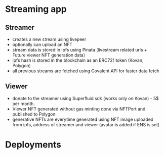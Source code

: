 # Streaming app

## Streamer

- creates a new stream using livepeer
- optionally can upload an NFT 
- stream data is stored in ipfs using Pinata (livestream related urls + Future viewer NFT generation data)
- ipfs hash is stored in the blockchain as an ERC721 token (Kovan, Polygon)
- all previous streams are fetched using Covalent API for faster data fetch 

## Viewer 

- donate to the streamer using Superfluid sdk (works only on Kovan) - 5$ per month. 
- Viewer NFT generated without gas minting done via NFTPort and published to Polygon
- generative NFTs are everytime generated using NFT image uploaded from ipfs, address of streamer and viewer (avatar is added if ENS is set) 


# Deployments



<!-- ## Streamer NFT 
Polygon : https://polygonscan.com/token/0xe3fe2ce72be1074528812924cfc9abad0d3ac898
Kovan: https://kovan.etherscan.io/address/0x806ff7b2e5ef0a3984e2601d7506655264bf31c5


## Sample viewer NFT using NFT Port 
https://polygonscan.com/tx/0x0edb781fc267f26f858f362eeb1a5ef35e932b9748ead197be2f1e8ca6223f2d -->
